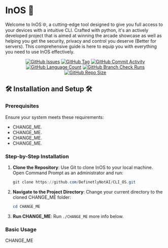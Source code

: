 # InOS 📎

Welcome to InOS 🌐,
a cutting-edge tool
designed to give you full access to your devices with a intuitive CLI.
Crafted with python,
it's an actively developed project that is
aimed at winning the arcade showcase as well as helping you get the security, privacy and control you deserve (Better for servers).
This comprehensive guide is here to equip you with everything you need to use InOS effectively.

<div align="center">
    <a href="https://github.com/DefinetlyNotAI/CLI_OS/issues"><img src="https://img.shields.io/github/issues/DefinetlyNotAI/CLI_OS" alt="GitHub Issues"></a>
    <a href="https://github.com/DefinetlyNotAI/CLI_OS/tags"><img src="https://img.shields.io/github/v/tag/DefinetlyNotAI/CLI_OS" alt="GitHub Tag"></a>
    <a href="https://github.com/DefinetlyNotAI/CLI_OS/graphs/commit-activity"><img src="https://img.shields.io/github/commit-activity/t/DefinetlyNotAI/CLI_OS" alt="GitHub Commit Activity"></a>
    <a href="https://github.com/DefinetlyNotAI/CLI_OS/languages"><img src="https://img.shields.io/github/languages/count/DefinetlyNotAI/CLI_OS" alt="GitHub Language Count"></a>
    <a href="https://github.com/DefinetlyNotAI/CLI_OS/actions"><img src="https://img.shields.io/github/check-runs/DefinetlyNotAI/CLI_OS/main" alt="GitHub Branch Check Runs"></a>
    <a href="https://github.com/DefinetlyNotAI/CLI_OS"><img src="https://img.shields.io/github/repo-size/DefinetlyNotAI/CLI_OS" alt="GitHub Repo Size"></a>
</div>

## 🛠️ Installation and Setup 🛠️

### Prerequisites

Ensure your system meets these requirements:

- CHANGE_ME.
- CHANGE_ME.
- CHANGE_ME.
- CHANGE_ME.

### Step-by-Step Installation

1. **Clone the Repository**: Use Git to clone InOS to your local machine. Open Command Prompt as an administrator and run:

   ```powershell
   git clone https://github.com/DefinetlyNotAI/CLI_OS.git
   ```

2. **Navigate to the Project Directory**: Change your current directory to the cloned CHANGE_ME folder:

   ```powershell
   cd CHANGE_ME
   ```

3. **Run CHANGE_ME**: Run `./CHANGE_ME` more info below.


### Basic Usage

CHANGE_ME
